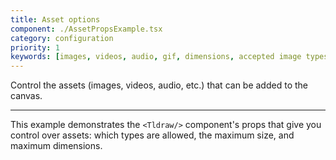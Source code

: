 ```yaml
---
title: Asset options
component: ./AssetPropsExample.tsx
category: configuration
priority: 1
keywords: [images, videos, audio, gif, dimensions, accepted image types]
---
```


Control the assets (images, videos, audio, etc.) that can be added to the canvas.

---

This example demonstrates the `<Tldraw/>` component's props that give you control over assets: which types are allowed, the maximum size, and maximum dimensions.
